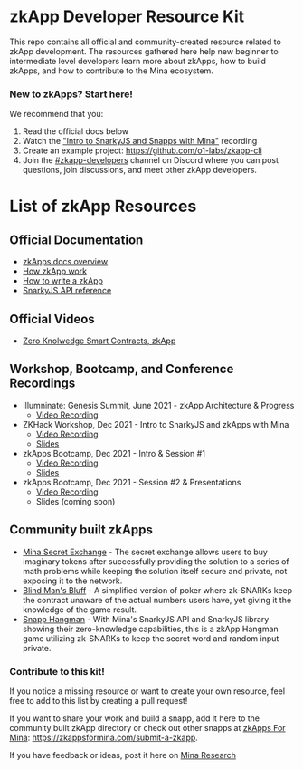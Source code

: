 # zkApp Developer Resource Kit

This repo contains all official and community-created resource related to zkApp development. The resources gathered here help new beginner to intermediate level developers learn more about zkApps, how to build zkApps, and how to contribute to the Mina ecosystem.

### New to zkApps? Start here!

We recommend that you:

1. Read the official docs below
2. Watch the ["Intro to SnarkyJS and Snapps with Mina"](https://bit.ly/3q1Y5wN) recording
3. Create an example project: https://github.com/o1-labs/zkapp-cli
4. Join the [#zkapp-developers](https://discord.gg/BFnkDZ4ZTb) channel on Discord where you can post questions, join discussions, and meet other zkApp developers.

# List of zkApp Resources

## Official Documentation

- [zkApps docs overview](https://docs.minaprotocol.com/en/zkapps)
- [How zkApp work](https://docs.minaprotocol.com/en/zkapps/how-zkapps-work)
- [How to write a zkApp](https://docs.minaprotocol.com/en/zkapps/how-to-write-a-zkapp)
- [SnarkyJS API reference](https://bit.ly/3e0kkxu)

## Official Videos

- [Zero Knolwedge Smart Contracts, zkApp](https://www.youtube.com/watch?v=H_JQjPDwAH0)

## Workshop, Bootcamp, and Conference Recordings

- Illumninate: Genesis Summit, June 2021 - zkApp Architecture & Progress
  - [Video Recording](https://www.youtube.com/watch?v=AolaaEFsBY4)
- ZKHack Workshop, Dec 2021 - Intro to SnarkyJS and zkApps with Mina
  - [Video Recording](https://bit.ly/3q1Y5wN)
  - [Slides](https://bit.ly/3s5DuKR)
- zkApps Bootcamp, Dec 2021 - Intro & Session #1
  - [Video Recording](https://bit.ly/3saqp34)
  - [Slides](https://bit.ly/3oYTcFN)
- zkApps Bootcamp, Dec 2021 - Session #2 & Presentations
  - [Video Recording](https://bit.ly/3pXorQQ)
  - Slides (coming soon)

## Community built zkApps

- [Mina Secret Exchange](https://mina.proxylabs.org/) - The secret exchange allows users to buy imaginary tokens after successfully providing the solution to a series of math problems while keeping the solution itself secure and private, not exposing it to the network.
- [Blind Man's Bluff](https://github.com/wotomas/BlindMansBluff#build--run) - A simplified version of poker where zk-SNARKs keep the contract unaware of the actual numbers users have, yet giving it the knowledge of the game result.
- [Snapp Hangman](https://github.com/frisitano/snapp-hangman) - With Mina's SnarkyJS API and SnarkyJS library showing their zero-knowledge capabilities, this is a zkApp Hangman game utilizing zk-SNARKs to keep the secret word and random input private.

### Contribute to this kit!

If you notice a missing resource or want to create your own resource, feel free to add to this list by creating a pull request!

If you want to share your work and build a snapp, add it here to the community built zkApp directory or check out other snapps at [zkApps For Mina](https://zkAppsformina.com): https://zkappsformina.com/submit-a-zkapp.

If you have feedback or ideas, post it here on [Mina Research](https://forums.minaprotocol.com/)
